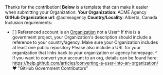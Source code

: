 Thanks for the contribution! 
**Below** 
is a template that can make it easier when submitting your Organization:
**Your Organization**:
ACME Agency 
**GitHub Organization url**: 
@acmeagency 
**Country/Locality**: 
Alberta, Canada
Inclusion requirements:
- [ ] 
Referenced account is an
 [Organization](https://github.com/github/government.github.com#add-organization) 
not a User^
If this is a government project, your Organization's description should include a reference to your country/agency.
Make sure your Organization includes at least one public repository
 Please also include a URL for your organization that links back to your organization or agency homepage.
^ If you want to convert your account to an org, details can be found here: <https://help.github.com/articles/converting-a-user-into-an-organization/>  
 :heart: 
 "GitHub Government Contributors"

